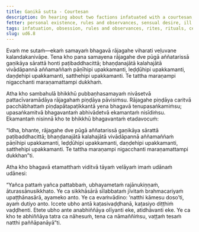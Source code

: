 ```yaml
---
title: Gaṇikā sutta - Courtesan
description: On hearing about two factions infatuated with a courtesan, the Buddha expresses an inspired utterance on the extremes - one of taking rules and observances as the essence and the other of seeing no fault in sensual pleasures.
fetter: personal existence, rules and observances, sensual desire, ill will, conceit, ignorance
tags: infatuation, obsession, rules and observances, rites, rituals, celibacy, sensual pleasure, sensual desire, cycle of existence, cemetery, views, direct knowing, ud, ud6
slug: ud6.8
---
```


Evaṁ me sutaṁ—ekaṁ samayaṁ bhagavā rājagahe viharati veḷuvane kalandakanivāpe. Tena kho pana samayena rājagahe dve pūgā aññatarissā gaṇikāya sārattā honti paṭibaddhacittā; bhaṇḍanajātā kalahajātā vivādāpannā aññamaññaṁ pāṇīhipi upakkamanti, leḍḍūhipi upakkamanti, daṇḍehipi upakkamanti, satthehipi upakkamanti. Te tattha maraṇampi nigacchanti maraṇamattampi dukkhaṁ.

Atha kho sambahulā bhikkhū pubbaṇhasamayaṁ nivāsetvā pattacīvaramādāya rājagahaṁ piṇḍāya pāvisiṁsu. Rājagahe piṇḍāya caritvā pacchābhattaṁ piṇḍapātapaṭikkantā yena bhagavā tenupasaṅkamiṁsu; upasaṅkamitvā bhagavantaṁ abhivādetvā ekamantaṁ nisīdiṁsu. Ekamantaṁ nisinnā kho te bhikkhū bhagavantaṁ etadavocuṁ:

“Idha, bhante, rājagahe dve pūgā aññatarissā gaṇikāya sārattā paṭibaddhacittā; bhaṇḍanajātā kalahajātā vivādāpannā aññamaññaṁ pāṇīhipi upakkamanti, leḍḍūhipi upakkamanti, daṇḍehipi upakkamanti, satthehipi upakkamanti. Te tattha maraṇampi nigacchanti maraṇamattampi dukkhan”ti.

Atha kho bhagavā etamatthaṁ viditvā tāyaṁ velāyaṁ imaṁ udānaṁ udānesi:

“Yañca pattaṁ yañca pattabbaṁ, ubhayametaṁ rajānukiṇṇaṁ, āturassānusikkhato.
Ye ca sikkhāsārā sīlabbataṁ jīvitaṁ brahmacariyaṁ upaṭṭhānasārā, ayameko anto.
Ye ca evaṁvādino: ‘natthi kāmesu doso’ti, ayaṁ dutiyo anto.
Iccete ubho antā kaṭasivaḍḍhanā, kaṭasiyo diṭṭhiṁ vaḍḍhenti.
Etete ubho ante anabhiññāya olīyanti eke, atidhāvanti eke.
Ye ca kho te abhiññāya tatra ca nāhesuṁ, tena ca nāmaññiṁsu, vaṭṭaṁ tesaṁ natthi paññāpanāyā”ti.
